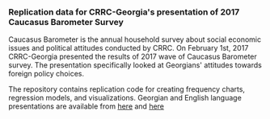 ### Replication data for CRRC-Georgia's presentation of 2017 Caucasus Barometer Survey

Caucasus Barometer is the annual household survey about social economic issues and political attitudes conducted by CRRC. On February 1st, 2017 CRRC-Georgia presented the results of 2017 wave of Caucasus Barometer survey. The presentation specifically looked at Georgians' attitudes towards foreign policy choices.

The repository contains replication code for creating frequency charts, regression models, and visualizations. Georgian and English language presentations are available from [here](https://github.com/crrcgeorgia/cb2017pres/raw/master/slides/cb2017presentation_version7_Jan31_2018.pdf) and [here](https://github.com/crrcgeorgia/cb2017pres/raw/master/slides/cb2017presentation_ENG_Jan31.pdf)
